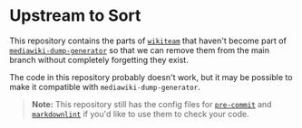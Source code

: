 # Upstream to Sort

This repository contains the parts of [`wikiteam`](https://github.com/WikiTeam/wikiteam/) that haven't become part of [`mediawiki-dump-generator`](https://github.com/mediawiki-client-tools/mediawiki-dump-generator/) so that we can remove them from the main branch without completely forgetting they exist.

The code in this repository probably doesn't work, but it may be possible to make it compatible with `mediawiki-dump-generator`.

> **Note:** This repository still has the config files for [`pre-commit`](https://pre-commit.com/) and [`markdownlint`](https://marketplace.visualstudio.com/items?itemName=DavidAnson.vscode-markdownlint) if you'd like to use them to check your code.
